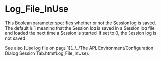 # Log_File_InUse

This Boolean parameter specifies whether or not the Session log is saved. The default is 1 meaning that the Session log is saved in a Session log file and loaded the next time a Session is started. If set to 0, the Session log is not saved

See also [Use log file on page 1](../../The APL Environment/Configuration Dialog Session Tab.htm#Log_File_InUse).
